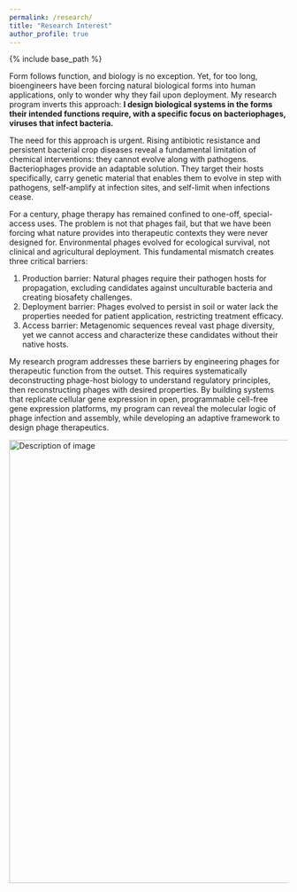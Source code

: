 ```yaml
---
permalink: /research/
title: "Research Interest"
author_profile: true
---
```


{% include base_path %}

Form follows function, and biology is no exception. Yet, for too long, bioengineers have been forcing natural biological forms into human applications, only to wonder why they fail upon deployment. My research program inverts this approach: **I design biological systems in the forms their intended functions require, with a specific focus on bacteriophages, viruses that infect bacteria.**

The need for this approach is urgent. Rising antibiotic resistance and persistent bacterial crop diseases reveal a fundamental limitation of chemical interventions: they cannot evolve along with pathogens. Bacteriophages provide an adaptable solution. They target their hosts specifically, carry genetic material that enables them to evolve in step with pathogens, self-amplify at infection sites, and self-limit when infections cease.

For a century, phage therapy has remained confined to one-off, special-access uses. The problem is not that phages fail, but that we have been forcing what nature provides into therapeutic contexts they were never designed for. Environmental phages evolved for ecological survival, not clinical and agricultural deployment. This fundamental mismatch creates three critical barriers:

1. Production barrier: Natural phages require their pathogen hosts for propagation, excluding candidates against unculturable bacteria and creating biosafety challenges.
2. Deployment barrier: Phages evolved to persist in soil or water lack the properties needed for patient application, restricting treatment efficacy.
3. Access barrier: Metagenomic sequences reveal vast phage diversity, yet we cannot access and characterize these candidates without their native hosts.

My research program addresses these barriers by engineering phages for therapeutic function from the outset. This requires systematically deconstructing phage-host biology to understand regulatory principles, then reconstructing phages with desired properties. By building systems that replicate cellular gene expression in open, programmable cell-free gene expression platforms, my program can reveal the molecular logic of phage infection and assembly, while developing an adaptive framework to design phage therapeutics.


<img src="{{ site.baseurl }}/images/CoverFigure.png" alt="Description of image" width="800"/>